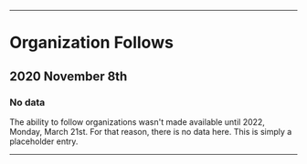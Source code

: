
***

# Organization Follows

## 2020 November 8th

### No data

The ability to follow organizations wasn't made available until 2022, Monday, March 21st. For that reason, there is no data here. This is simply a placeholder entry.

***
